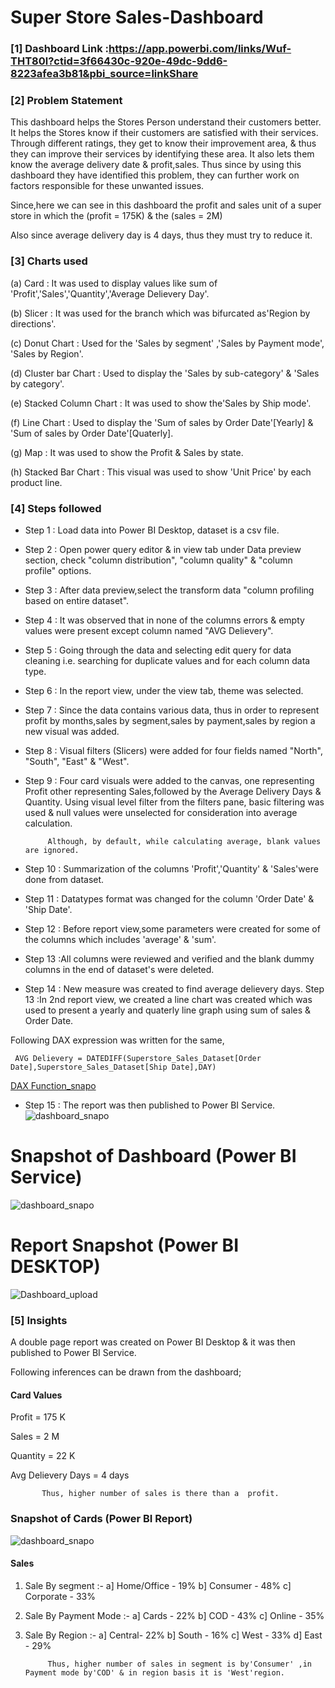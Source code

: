 # Super Store Sales-Dashboard

### [1] Dashboard Link :https://app.powerbi.com/links/Wuf-THT80l?ctid=3f66430c-920e-49dc-9dd6-8223afea3b81&pbi_source=linkShare

### [2] Problem Statement

This dashboard helps the Stores Person understand their customers better. It helps the Stores know if their customers are satisfied with their services. Through different ratings, they get to know their improvement area, & thus they can improve their services by identifying these area. It also lets them know the average delivery date & profit,sales. Thus since by using this dashboard they have identified this problem, they can further work on factors responsible for these unwanted issues.

Since,here we can see in this dashboard the profit and sales unit of a super store in which the (profit = 175K) & the (sales = 2M)

Also since average delivery day is 4 days, thus they must try to reduce it.

### [3] Charts used

(a) Card : It was used to display values like sum of 'Profit','Sales','Quantity','Average Delievery Day'.

(b) Slicer : It was used for the branch which was bifurcated as'Region by directions'.

(c) Donut Chart : Used for the 'Sales by segment' ,'Sales by Payment mode', 'Sales by Region'.

(d) Cluster bar Chart : Used to display the 'Sales by sub-category' & 'Sales by category'.

(e) Stacked Column Chart : It was used to show the'Sales by Ship mode'.

(f) Line Chart : Used to display the 'Sum of sales by Order Date'[Yearly] & 'Sum of sales by Order Date'[Quaterly].

(g) Map : It was used to show the Profit & Sales by state.

(h) Stacked Bar Chart : This visual was used to show 'Unit Price' by each product line.
 
### [4] Steps followed 

- Step 1 : Load data into Power BI Desktop, dataset is a csv file.
- Step 2 : Open power query editor & in view tab under Data preview section, check "column distribution", "column quality" & "column profile" options.
- Step 3 : After data preview,select the transform data "column profiling based on entire dataset".
- Step 4 : It was observed that in none of the columns errors & empty values were present except column named "AVG Delievery".
- Step 5 : Going through the data and selecting edit query for data cleaning i.e. searching for duplicate values and for each column data type.
- Step 6 : In the report view, under the view tab, theme was selected.
- Step 7 : Since the data contains various data, thus in order to represent profit by months,sales by segment,sales by payment,sales by region a new visual was added.
- Step 8 : Visual filters (Slicers) were added for four fields named "North", "South", "East" & "West".
- Step 9 : Four card visuals were added to the canvas, one representing Profit other representing Sales,followed by the Average Delivery Days & Quantity.
           Using visual level filter from the filters pane, basic filtering was used & null values were unselected for consideration into average calculation.
           
           Although, by default, while calculating average, blank values are ignored.
- Step 10 : Summarization of the columns 'Profit','Quantity' & 'Sales'were done from dataset.
- Step 11 : Datatypes format was changed for the column 'Order Date' & 'Ship Date'.
- Step 12 : Before report view,some parameters were created for some of the columns which includes 'average' & 'sum'.
- Step 13 :All columns were reviewed and verified and the blank dummy columns in the end of dataset's were deleted.
- Step 14 : New measure was created to find average delievery days.
 Step 13 :In 2nd report view, we created a line chart was created which was used to present a yearly and quaterly line graph using sum of sales & Order Date.

Following DAX expression was written for the same,
        
     AVG Delievery = DATEDIFF(Superstore_Sales_Dataset[Order Date],Superstore_Sales_Dataset[Ship Date],DAY)

[DAX Function_snapo](https://github.com/Chandan-Sav/Dashboard---Superstore/assets/121309914/aab319f0-7667-45a4-b2d0-077697cfdef3)

        
 - Step 15 : The report was then published to Power BI Service.
 ![dashboard_snapo](https://github.com/Chandan-Sav/Dashboard---Superstore/assets/121309914/07ce499c-90fb-486b-affc-abd7ed22294d)
 
 


# Snapshot of Dashboard (Power BI Service)

![dashboard_snapo](https://github.com/Chandan-Sav/Dashboard---Superstore/assets/121309914/2c68bcd6-40dd-4da7-8646-4d79e85511a7)

 


 # Report Snapshot (Power BI DESKTOP)

 
![Dashboard_upload](https://github.com/Chandan-Sav/Dashboard---Superstore/assets/121309914/dff42b89-7e9b-455b-86eb-81b2680ebe41)

### [5] Insights

A double page report was created on Power BI Desktop & it was then published to Power BI Service.

Following inferences can be drawn from the dashboard;

#### Card Values

   Profit = 175 K

   Sales = 2 M

   Quantity = 22 K

   Avg Delievery Days = 4 days

           Thus, higher number of sales is there than a  profit.
           
### Snapshot of Cards (Power BI Report)
![dashboard_snapo](https://github.com/Chandan-Sav/Dashboard---Superstore/assets/121309914/3e658f1d-5c6b-4dfc-8dbd-354eed438d5c)
 
 #### Sales
 
 1) Sale By segment :-
     a] Home/Office - 19% 
     b] Consumer    - 48%
     c] Corporate   - 33%
 
 2) Sale By Payment Mode :-
     a] Cards   - 22% 
     b] COD     - 43%
     c] Online  - 35%
 
 3) Sale By Region :-
     a] Central- 22% 
     b] South  - 16%
     c] West   - 33%
     d] East   - 29%
               
             Thus, higher number of sales in segment is by'Consumer' ,in Payment mode by'COD' & in region basis it is 'West'region.
